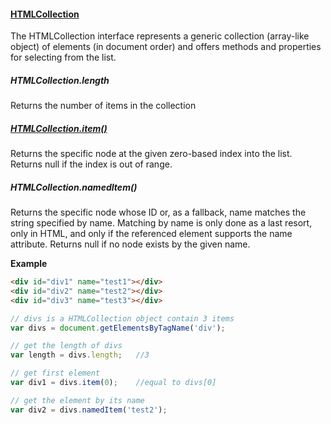 #### [HTMLCollection](https://developer.mozilla.org/en-US/docs/Web/API/HTMLCollection)

The HTMLCollection interface represents a generic collection (array-like object) of elements (in document order) and offers methods and properties for selecting from the list.

##### HTMLCollection.length

Returns the number of items in the collection

##### [HTMLCollection.item()](https://developer.mozilla.org/en-US/docs/Web/API/HTMLCollection/item)

Returns the specific node at the given zero-based index into the list. Returns null if the index is out of range.

##### HTMLCollection.namedItem()

Returns the specific node whose ID or, as a fallback, name matches the string specified by name. Matching by name is only done as a last resort, only in HTML, and only if the referenced element supports the name attribute. Returns null if no node exists by the given name.

**Example**

```html
<div id="div1" name="test1"></div>
<div id="div2" name="test2"></div>
<div id="div3" name="test3"></div>
```

```javascript
// divs is a HTMLCollection object contain 3 items
var divs = document.getElementsByTagName('div');

// get the length of divs
var length = divs.length;   //3

// get first element
var div1 = divs.item(0);    //equal to divs[0]

// get the element by its name
var div2 = divs.namedItem('test2');
```


